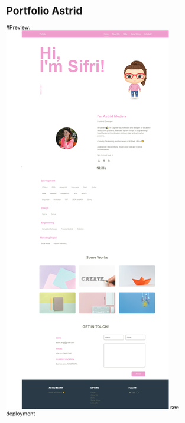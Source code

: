 # Portfolio Astrid

#Preview:
![](screenshot.png)
see deployment 
<!--[astrid](https://sifrisky.github.io/astrid/)
-->
